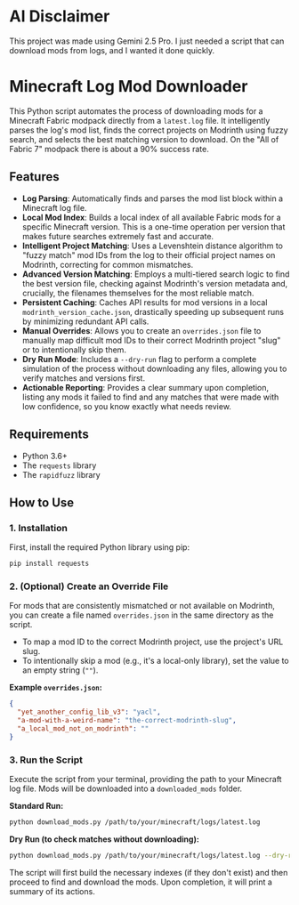 # AI Disclaimer

This project was made using Gemini 2.5 Pro. I just needed a script that can download mods from logs, and I wanted it done quickly.

# Minecraft Log Mod Downloader

This Python script automates the process of downloading mods for a Minecraft Fabric modpack directly from a `latest.log` file. It intelligently parses the log's mod list, finds the correct projects on Modrinth using fuzzy search, and selects the best matching version to download. On the "All of Fabric 7" modpack there is about a 90% success rate.

## Features

-   **Log Parsing**: Automatically finds and parses the mod list block within a Minecraft log file.
-   **Local Mod Index**: Builds a local index of all available Fabric mods for a specific Minecraft version. This is a one-time operation per version that makes future searches extremely fast and accurate.
-   **Intelligent Project Matching**: Uses a Levenshtein distance algorithm to "fuzzy match" mod IDs from the log to their official project names on Modrinth, correcting for common mismatches.
-   **Advanced Version Matching**: Employs a multi-tiered search logic to find the best version file, checking against Modrinth's version metadata and, crucially, the filenames themselves for the most reliable match.
-   **Persistent Caching**: Caches API results for mod versions in a local `modrinth_version_cache.json`, drastically speeding up subsequent runs by minimizing redundant API calls.
-   **Manual Overrides**: Allows you to create an `overrides.json` file to manually map difficult mod IDs to their correct Modrinth project "slug" or to intentionally skip them.
-   **Dry Run Mode**: Includes a `--dry-run` flag to perform a complete simulation of the process without downloading any files, allowing you to verify matches and versions first.
-   **Actionable Reporting**: Provides a clear summary upon completion, listing any mods it failed to find and any matches that were made with low confidence, so you know exactly what needs review.

## Requirements

-   Python 3.6+
-   The `requests` library
-   The `rapidfuzz` library

## How to Use

### 1. Installation

First, install the required Python library using pip:

```bash
pip install requests
```

### 2. (Optional) Create an Override File

For mods that are consistently mismatched or not available on Modrinth, you can create a file named `overrides.json` in the same directory as the script.

-   To map a mod ID to the correct Modrinth project, use the project's URL slug.
-   To intentionally skip a mod (e.g., it's a local-only library), set the value to an empty string (`""`).

**Example `overrides.json`:**

```json
{
  "yet_another_config_lib_v3": "yacl",
  "a-mod-with-a-weird-name": "the-correct-modrinth-slug",
  "a_local_mod_not_on_modrinth": ""
}
```

### 3. Run the Script

Execute the script from your terminal, providing the path to your Minecraft log file. Mods will be downloaded into a `downloaded_mods` folder.

**Standard Run:**

```bash
python download_mods.py /path/to/your/minecraft/logs/latest.log
```

**Dry Run (to check matches without downloading):**

```bash
python download_mods.py /path/to/your/minecraft/logs/latest.log --dry-run
```

The script will first build the necessary indexes (if they don't exist) and then proceed to find and download the mods. Upon completion, it will print a summary of its actions.